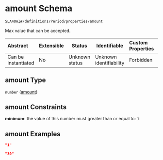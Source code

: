 # amount Schema

```txt
SLA4OAI#/definitions/Period/properties/amount
```

Max value that can be accepted.


| Abstract            | Extensible | Status         | Identifiable            | Custom Properties | Additional Properties | Access Restrictions | Defined In                                                                    |
| :------------------ | ---------- | -------------- | ----------------------- | :---------------- | --------------------- | ------------------- | ----------------------------------------------------------------------------- |
| Can be instantiated | No         | Unknown status | Unknown identifiability | Forbidden         | Allowed               | none                | [SLA4OAI.schema.json\*](../SLA4OAI.schema.json "open original schema") |

## amount Type

`number` ([amount](sla4oai-definitions-period-properties-amount.md))

## amount Constraints

**minimum**: the value of this number must greater than or equal to: `1`

## amount Examples

```json
"1"
```

```json
"30"
```
